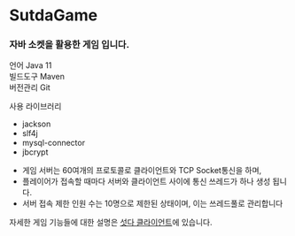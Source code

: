 # SutdaGame
<h3>자바 소켓을 활용한 게임 입니다.</h3>

언어 Java 11<br>
빌드도구 Maven<br>
버전관리 Git

사용 라이브러리
<ul>
  <li>jackson</li>
  <li>slf4j</li>
  <li>mysql-connector</li>
  <li>jbcrypt</li>
</ul>

- 게임 서버는 60여개의 프로토콜로 클라이언트와 TCP Socket통신을 하며,<br> 
- 플레이어가 접속할 때마다 서버와 클라이언트 사이에 통신 쓰레드가 하나 생성 됩니다.<br>
- 서버 접속 제한 인원 수는 10명으로 제한된 상태이며, 이는 쓰레드풀로 관리합니다

자세한 게임 기능들에 대한 설명은 <a href="https://github.com/dbtjsdlf222/SutdaGameClient">섯다 클라이언트</a>에 있습니다.
